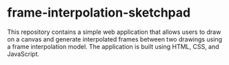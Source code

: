# frame-interpolation-sketchpad

This repository contains a simple web application that allows users to draw on a canvas and generate interpolated frames between two drawings using a frame interpolation model. The application is built using HTML, CSS, and JavaScript.